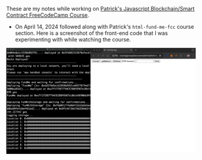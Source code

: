 These are my notes while working on [Patrick's Javascript Blockchain/Smart Contract FreeCodeCamp Course](https://www.youtube.com/watch?v=gyMwXuJrbJQ).

- On April 14, 2024 followed along with Patrick's `html-fund-me-fcc` course section. Here is a screenshot of the front-end code that I was experimenting with while watching the course.

![alt text](./notes/image.png)

